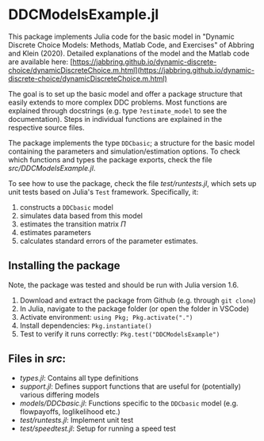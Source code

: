 # DDCModelsExample.jl

This package implements Julia code for the basic model in "Dynamic Discrete Choice Models: Methods, Matlab Code, and Exercises" of Abbring and Klein (2020). Detailed explanations of the model and the Matlab code are available here: [https://jabbring.github.io/dynamic-discrete-choice/dynamicDiscreteChoice.m.html](https://jabbring.github.io/dynamic-discrete-choice/dynamicDiscreteChoice.m.html)

The goal is to set up the basic model and offer a package structure that easily extends to more complex DDC problems. Most functions are explained through docstrings (e.g. type `?estimate_model` to see the documentation). Steps in individual functions are explained in the respective source files. 

The package implements the type `DDCbasic`; a structure for the basic model containing the parameters and simulation/estimation options. To check which functions and types the package exports, check the file *src/DDCModelsExample.jl*. 

To see how to use the package, check the file *test/runtests.jl*, which sets up unit tests based on Julia's `Test` framework. Specifically, it: 

1. constructs a `DDCbasic` model
2. simulates data based from this model 
3. estimates the transition matrix $\Pi$
4. estimates parameters 
5. calculates standard errors of the parameter estimates. 

## Installing the package
Note, the package was tested and should be run with Julia version 1.6. 
1. Download and extract the package from Github (e.g. through `git clone`)
2. In Julia, navigate to the package folder (or open the folder in VSCode)
3. Activate environment: `using Pkg; Pkg.activate(".")`
4. Install dependencies: `Pkg.instantiate()`
5. Test to verify it runs correctly: `Pkg.test("DDCModelsExample")`


## Files in *src*: 
- *types.jl*: Contains all type definitions 
- *support.jl*: Defines support functions that are useful for (potentially) various differing models 
- *models/DDCbasic.jl*: Functions specific to the `DDCbasic` model (e.g. flowpayoffs, loglikelihood etc.)
- *test/runtests.jl*: Implement unit test
- *test/speedtest.jl*: Setup for running a speed test 



